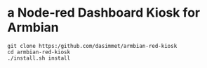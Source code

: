 # a Node-red Dashboard Kiosk for Armbian

```
git clone https:/github.com/dasimmet/armbian-red-kiosk
cd armbian-red-kiosk
./install.sh install
```
